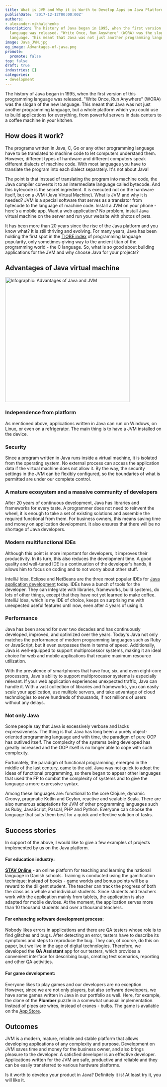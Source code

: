 ```yaml
---
title: What is JVM and Why it is Worth to Develop Apps on Java Platform
publishDate: '2017-12-12T00:00:00Z'
authors:
- alexander-mikhalchenko
description: The history of Java began in 1995, when the first version of this programming
  language was released. "Write Once, Run Anywhere" (WORA) was the slogan of the new
  language. This meant that Java was not just another programming language.
image: Java_JVM.jpg
og_image: Advantages-of-java.png
promote:
  promote: false
top: false
draft: true
industries: []
categories:
- development
---
```

The history of Java began in 1995, when the first version of this programming language was released. "Write Once, Run Anywhere" (WORA) was the slogan of the new language. This meant that Java was not just another programming language, but a whole platform which you could use to build applications for everything, from powerful servers in data centers to a coffee machine in your kitchen.

## How does it work?

The programs written in Java, C, Go or any other programming language have to be translated to machine code to let computers understand them. However, different types of hardware and different computers speak different dialects of machine code. With most languages you have to translate the program into each dialect separately. It's not about Java!

The point is that instead of translating the program into machine code, the Java compiler converts it to an intermediate language called bytecode. And this bytecode is the secret ingredient. It is executed not on the hardware itself, but on a JVM (Java Virtual Machine). What is JVM and why it is needed? JVM is a special software that serves as a translator from bytecode to the language of machine code. Install a JVM on your phone - here's a mobile app. Want a web application? No problem, install Java virtual machine on the server and run your website with photos of pets.

It has been more than 20 years since the rise of the Java platform and you know what? It is still thriving and evolving. For many years, Java has been holding the first spot in the <a href="https://www.tiobe.com/tiobe-index/" rel="nofollow" target="_blank">TIOBE index</a> of programming language popularity, only sometimes giving way to the ancient titan of the programming world - the C language. So, what is so good about building applications for the JVM and why choose Java for your projects?

## Advantages of Java virtual machine

<img src="Advantages_of_java.png" alt="Infographic: Advantages of Java and JVM" width='400' class="float-right">

### Independence from platform

As mentioned above, applications written in Java can run on Windows, on Linux, or even on a refrigerator. The main thing is to have a JVM installed on the device.

### Security

Since a program written in Java runs inside a virtual machine, it is isolated from the operating system. No external process can access the application data if the virtual machine does not allow it. By the way, the security settings in the JVM can be flexibly configured, so the boundaries of what is permitted are under our complete control.

### A mature ecosystem and a massive community of developers

After 20 years of continuous development, Java has libraries and frameworks for every taste. A programmer does not need to reinvent the wheel, it is enough to take a set of existing solutions and assemble the required functional from them. For business owners, this means saving time and money on application development. It also ensures that there will be no shortage of Java developers.

### Modern multifunctional IDEs

Although this point is more important for developers, it improves their productivity. In its turn, this also reduces the development time. A good quality and well-tuned IDE is a continuation of the developer's hands, it allows him to focus on coding and to not worry about other stuff.

IntelliJ Idea, Eclipse and NetBeans are the three most popular IDEs for [Java application development](https://anadea.info/services/web-development/java) today. IDEs have a bunch of tools for the developer. They can integrate with libraries, frameworks, build systems, do lots of other things, except that they have not yet learned to make coffee. IntelliJ Idea, which is my IDE of choice, keeps on surprising me with unexpected useful features until now, even after 4 years of using it.

### Performance

Java has been around for over two decades and has continuously developed, improved, and optimized over the years. Today's Java not only matches the performance of modern programming languages such as Ruby or JavaScript, but it even surpasses them in terms of speed. Additionally, Java is well-equipped to support multiprocessor systems, making it an ideal choice for web and mobile applications that require maximum resource utilization.

With the prevalence of smartphones that have four, six, and even eight-core processors, Java's ability to support multiprocessor systems is especially relevant. If your web application experiences unexpected traffic, Java can handle it. With a vast collection of libraries and frameworks, you can easily scale your application, use multiple servers, and take advantage of cloud technologies to serve hundreds of thousands, if not millions of users without any delays.

### Not only Java

Some people say that Java is excessively verbose and lacks expressiveness. The thing is that Java has long been a purely object-oriented programming language and with time, the paradigm of pure OOP has outlived itself. The complexity of the systems being developed has greatly increased and the OOP itself is no longer able to cope with such complexity.

Fortunately, the paradigm of functional programming, emerged in the middle of the last century, came to the aid. Java was not quick to adopt the ideas of functional programming, so there began to appear other languages that used the FP to combat the complexity of systems and to give the language a more expressive syntax.

Among these languages are: functional to the core Clojure, dynamic Groovy, pragmatic Kotlin and Ceylon, reactive and scalable Scala. There are also numerous adaptations for JVM of other programming languages such as Ruby, JavaScript, Pascal, PHP and Python. Everyone can choose the language that suits them best for a quick and effective solution of tasks.

## Success stories

In support of the above, I would like to give a few examples of projects implemented by us on the Java platform.

#### For education industry:

**[STAV Online](https://anadea.info/projects/stav-online)** - an online platform for teaching and learning the national language in Danish schools. Training is conducted using the gamification technique: instead of books - game worlds and bonus points will be a reward to the diligent student. The teacher can track the progress of both the class as a whole and individual students. Since students and teachers work with the application mainly from tablets, the application is also adapted for mobile devices. At the moment, the application serves more than 10 thousand students and over a thousand teachers.

#### For enhancing software development process:

Nobody likes errors in applications and there are QA testers whose role is to find glitches and bugs. After detecting an error, testers have to describe its symptoms and steps to reproduce the bug. They can, of course, do this on paper, but we live in the age of digital technologies. Therefore, we developed the **QA Assistant** app for our testers, which provides a convenient interface for describing bugs, creating test scenarios, reporting and other QA activities.

#### For game development:

Everyone likes to play games and our developers are no exception. However, since we are not only players, but also software developers, we have some games written in Java in our portfolio as well. Here, for example, the clone of the **Plumber** puzzle in a somewhat unusual implementation. Instead of pipes are wires, instead of cranes - bulbs. The game is available on the <a href="https://itunes.apple.com/app/bulb-fiction/id973146040?mt=8" rel="nofollow" target="_blank">App Store</a>.

## Outcomes

JVM is a modern, mature, reliable and stable platform that allows developing applications of any complexity and purpose. Development on JVM saves time and money for the business owner, and also brings pleasure to the developer. A satisfied developer is an effective developer. Applications written for the JVM are safe, productive and reliable and they can be easily transferred to various hardware platforms.

Is it worth to develop your product in Java? Definitely it is! At least try it, you will like it.
